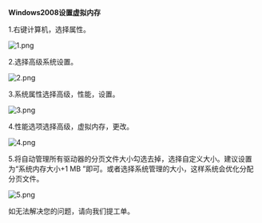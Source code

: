**Windows2008设置虚拟内存**

1.右键计算机，选择属性。

![1.png](http://img1.jcloudcs.com/cms/421a6ee5-065d-4b12-be12-4dfd5d709fe020170816111502.png)

2.选择高级系统设置。

![2.png](http://img1.jcloudcs.com/cms/fce7e6b1-82d7-4407-9173-61b1601c263120170816111618.png)

3.系统属性选择高级，性能，设置。

![3.png](http://img1.jcloudcs.com/cms/c741539b-b416-466c-a218-ba3cd19c11c420170816111815.png)

4.性能选项选择高级，虚拟内存，更改。

![4.png](http://img1.jcloudcs.com/cms/632dc979-919e-44c0-ac7a-2f3e62e3cdc920170816111915.png)

5.将自动管理所有驱动器的分页文件大小勾选去掉，选择自定义大小。建议设置为“系统内存大小+1 MB ”即可。或者选择系统管理的大小，这样系统会优化分配分页文件。

![5.png](http://img1.jcloudcs.com/cms/77ae5c1f-5e1d-4f70-8348-880f884dffd320170816112447.png)

如无法解决您的问题，请向我们提工单。